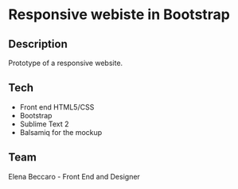 # Responsive webiste in Bootstrap
 ## Description
  Prototype of a responsive website. 
  
 
 ## Tech
  
  * Front end HTML5/CSS
  * Bootstrap
  * Sublime Text 2
  * Balsamiq for the mockup
 
  
 ## Team
  Elena Beccaro - Front End and Designer
